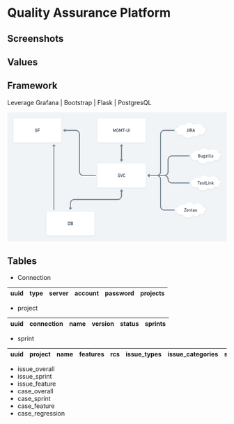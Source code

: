 # Quality Assurance Platform

## Screenshots

## Values

## Framework
Leverage Grafana | Bootstrap | Flask | PostgresQL

![](specs/framework.png)

## Tables
- Connection 

uuid | type | server | account | password | projects 
--- | --- | --- | --- | --- | --- 

- project 

uuid | connection | name | version | status | sprints 
--- | --- | --- | --- | --- | --- 

- sprint 

uuid | project | name | features | rcs | issue_types | issue_categories | status | issues_overall | issue_sprint | issue_feature
--- | --- | --- | --- | --- | --- | --- | --- | --- | --- | --- 

- issue_overall
- issue_sprint
- issue_feature
- case_overall
- case_sprint
- case_feature
- case_regression

